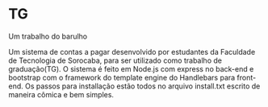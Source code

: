 # TG
Um trabalho do barulho

Um sistema de contas a pagar desenvolvido por estudantes da Faculdade de Tecnologia de Sorocaba, para ser utilizado
como trabalho de graduação(TG). O sistema é feito em Node.js com express no back-end e bootstrap com o framework do
template engine do Handlebars para front-end. Os passos para installação estão todos no arquivo install.txt escrito
de maneira cômica e bem simples.
